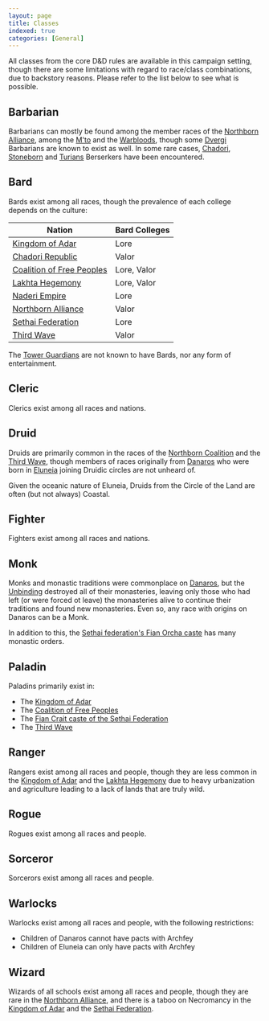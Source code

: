 ```yaml
---
layout: page
title: Classes
indexed: true
categories: [General]
---
```

All classes from the core D&D rules are available in this campaign setting, though there are some limitations with regard to race/class combinations, due to backstory reasons. Please refer to the list
below to see what is possible.

## Barbarian

Barbarians can mostly be found among the member races of the [Northborn Alliance](/nations/northborn_alliance), among the [M'to](/races/mto) and the [Warbloods](/races/warbloods), though some [Dvergi](/races/dvergi) Barbarians are known
to exist as well. In some rare cases, [Chadori](/races/chadori), [Stoneborn](/races/stoneborn) and [Turians](/races/turians) Berserkers have been encountered.

## Bard

Bards exist among all races, though the prevalence of each college depends on the culture:

| Nation | Bard Colleges |
| --- | --- |
| [Kingdom of Adar](/nations/adar_kingdom) | Lore |
| [Chadori Republic](/nations/chadori_republic) | Valor |
| [Coalition of Free Peoples](/nations/coalition_of_free_peoples) | Lore, Valor |
| [Lakhta Hegemony](/nations/lakhta_hegemony) | Lore, Valor |
| [Naderi Empire](/nations/naderi_empire) | Lore |
| [Northborn Alliance](/nations/northborn_alliance) | Valor |
| [Sethai Federation](/nations/sethai_federation) | Lore |
| [Third Wave](/nations/third_wave) | Valor |

The [Tower Guardians](/nations/tower_guardians) are not known to have Bards, nor any form of entertainment.

## Cleric

Clerics exist among all races and nations.

## Druid

Druids are primarily common in the races of the [Northborn Coalition](/nations/northborn_coalition) and the [Third Wave](/nations/third_wave), though members of races originally from [Danaros](/locations/danaros) who were born in [Eluneia](/locations/eluneia) joining Druidic circles
are not unheard of.

Given the oceanic nature of Eluneia, Druids from the Circle of the Land are often (but not always) Coastal.

## Fighter

Fighters exist among all races and nations.

## Monk

Monks and monastic traditions were commonplace on [Danaros](/locations/danaros), but the [Unbinding](/history/the-unbinding) destroyed all of their monasteries, leaving only those who had left (or were forced ot leave) the monasteries alive
to continue their traditions and found new monasteries. Even so, any race with origins on Danaros can be a Monk.

In addition to this, the [Sethai federation's Fian Orcha caste](/nations/sethai_federation) has many monastic orders.

## Paladin

Paladins primarily exist in:

- The [Kingdom of Adar](/nations/adar_kingdom)
- The [Coalition of Free Peoples](/nations/coalition_of_free_peoples)
- The [Fian Crait caste of the Sethai Federation](/nations/sethai_federation)
- The [Third Wave](/nations/third_wave)

## Ranger

Rangers exist among all races and people, though they are less common in the [Kingdom of Adar](/nations/adar_kingdom) and the [Lakhta Hegemony](/nations/lakhta_hegemony) due to heavy urbanization and agriculture leading to a lack of lands that are truly wild.

## Rogue

Rogues exist among all races and people.

## Sorceror

Sorcerors exist among all races and people.

## Warlocks

Warlocks exist among all races and people, with the following restrictions:

- Children of Danaros cannot have pacts with Archfey
- Children of Eluneia can only have pacts with Archfey

## Wizard

Wizards of all schools exist among all races and people, though they are rare in the [Northborn Alliance](/nations/northborn_alliance), 
and there is a taboo on Necromancy in the [Kingdom of Adar](/nations/adar_kingdom) and the [Sethai Federation](/nations/sethai_federation).
